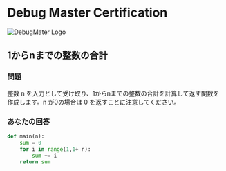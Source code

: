 # Debug Master Certification
![DebugMater Logo](https://github-production-user-asset-6210df.s3.amazonaws.com/101240248/423011600-a72362aa-1892-4c1c-9822-8988580f80ca.png?X-Amz-Algorithm=AWS4-HMAC-SHA256&X-Amz-Credential=AKIAVCODYLSA53PQK4ZA%2F20250315%2Fus-east-1%2Fs3%2Faws4_request&X-Amz-Date=20250315T025149Z&X-Amz-Expires=300&X-Amz-Signature=a92e83cad5bcac874339e209ca52b754833b4410b3e713f241e5a5bc23dc6d1b&X-Amz-SignedHeaders=host)
## 1からnまでの整数の合計
### 問題
整数 n を入力として受け取り、1からnまでの整数の合計を計算して返す関数を作成します。n が0の場合は 0 を返すことに注意してください。
### あなたの回答
```python
def main(n):
    sum = 0
    for i in range(1,1+ n):
        sum += i
    return sum
```